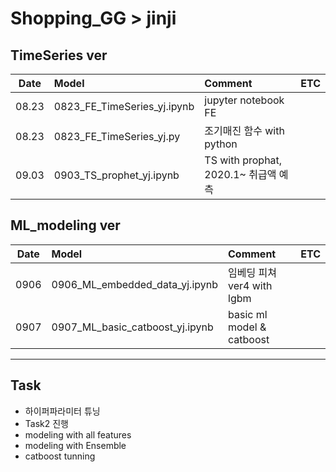 # Shopping_GG > jinji

## TimeSeries ver  
|Date|Model|Comment|ETC|
|:---:|:---|:---|:---|  
|08.23|0823_FE_TimeSeries_yj.ipynb|jupyter notebook FE||    
|08.23|0823_FE_TimeSeries_yj.py|조기매진 함수 with python||
|09.03|0903_TS_prophet_yj.ipynb|TS with prophat, 2020.1~ 취급액 예측||  

## ML_modeling ver  
|Date|Model|Comment|ETC|
|:---:|:---|:---|:---|  
|0906|0906_ML_embedded_data_yj.ipynb|임베딩 피쳐 ver4 with lgbm||  
|0907|0907_ML_basic_catboost_yj.ipynb|basic ml model & catboost||

***

## Task
- 하이퍼파라미터 튜닝  
- Task2 진행  
- modeling with all features  
- modeling with Ensemble  
- catboost tunning  
